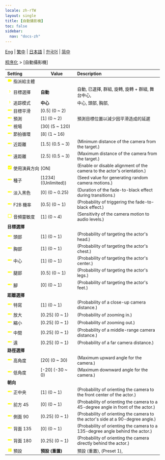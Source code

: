 ```yaml
---
locale: zh-rTW
layout: single
title: [自動攝影機]
toc: false
sidebar:
  nav: "docs-zh"
---
```

[Eng](/dancexr/menu/2025.4/motion/auto_cam) | [繁中](/tw/dancexr/menu/2025.4/motion/auto_cam) | [日本語](/jp/dancexr/menu/2025.4/motion/auto_cam) | [한국어](/kr/dancexr/menu/2025.4/motion/auto_cam) | [简中](/zh/dancexr/menu/2025.4/motion/auto_cam)

[程序化](../menu#程序化) > [自動攝影機]



| Setting | Value | Description |
| :--- | --- | :--- |
|<nobr>![videocam icon](/images/icon/ic_videocam.png) 指派給主體</nobr>|| 
|<nobr>![chevron icon](/images/icon/ic_chevron.png) 目標選擇</nobr>| **自動** | 自動, 已選擇, 群組, 旋轉, 旋轉 + 群組, 舞台中心,  |
|<nobr>![chevron icon](/images/icon/ic_chevron.png) 追踪模式</nobr>| **中心** | 中心, 頭部, 胸部,  |
|<nobr>![slider icon](/images/icon/ic_slider.png) 目標平滑</nobr>| [0.5] (0 ~ 2) | 
|<nobr>![slider icon](/images/icon/ic_slider.png) 預測</nobr>| [1] (0 ~ 2) | 預測目標位置以減少因平滑造成的延遲
|<nobr>![slider icon](/images/icon/ic_slider.png) 視場</nobr>| [30] (5 ~ 120) | 
|<nobr>![slider icon](/images/icon/ic_slider.png) 節拍循環</nobr>| [8] (1 ~ 16) | 
|<nobr>![slider icon](/images/icon/ic_slider.png) 近距離</nobr>| [1.5] (0.5 ~ 3) | (Minimum distance of the camera from the target.)
|<nobr>![slider icon](/images/icon/ic_slider.png) 遠距離</nobr>| [2.5] (0.5 ~ 3) | (Maximum distance of the camera from the target.)
|<nobr>![check_on icon](/images/icon/ic_check_on.png) 使用演員方向</nobr>| [ON] | (Enable or disable alignment of the camera to the actor's orientation.)
|<nobr>![slider icon](/images/icon/ic_slider.png) 種子</nobr>| [1234] ((Unlimited)) | (Seed value for generating random camera motions.)
|<nobr>![slider icon](/images/icon/ic_slider.png) 淡入黑色</nobr>| [0] (0 ~ 0.25) | (Duration of the fade-to-black effect during transitions.)
|<nobr>![slider icon](/images/icon/ic_slider.png) F2B 機率</nobr>| [0.5] (0 ~ 1) | (Probability of triggering the fade-to-black effect.)
|<nobr>![check_off icon](/images/icon/ic_check_off.png) 音頻靈敏度</nobr>| [1] (0 ~ 4) | (Sensitivity of the camera motion to audio levels.)
|<nobr> <b>目標選擇</b></nobr>|| 
|<nobr>![slider icon](/images/icon/ic_slider.png) 頭部</nobr>| [1] (0 ~ 1) | (Probability of targeting the actor's head.)
|<nobr>![slider icon](/images/icon/ic_slider.png) 胸部</nobr>| [1] (0 ~ 1) | (Probability of targeting the actor's chest.)
|<nobr>![slider icon](/images/icon/ic_slider.png) 中心</nobr>| [1] (0 ~ 1) | (Probability of targeting the actor's center.)
|<nobr>![slider icon](/images/icon/ic_slider.png) 腿部</nobr>| [0.5] (0 ~ 1) | (Probability of targeting the actor's legs.)
|<nobr>![slider icon](/images/icon/ic_slider.png) 腳</nobr>| [0] (0 ~ 1) | (Probability of targeting the actor's feet.)
|<nobr> <b>距離選擇</b></nobr>|| 
|<nobr>![slider icon](/images/icon/ic_slider.png) 特寫</nobr>| [1] (0 ~ 1) | (Probability of a close-up camera distance.)
|<nobr>![slider icon](/images/icon/ic_slider.png) 放大</nobr>| [0.25] (0 ~ 1) | (Probability of zooming in.)
|<nobr>![slider icon](/images/icon/ic_slider.png) 縮小</nobr>| [0.25] (0 ~ 1) | (Probability of zooming out.)
|<nobr>![slider icon](/images/icon/ic_slider.png) 中間</nobr>| [0.25] (0 ~ 1) | (Probability of a middle-range camera distance.)
|<nobr>![slider icon](/images/icon/ic_slider.png) 遠</nobr>| [0.25] (0 ~ 1) | (Probability of a far camera distance.)
|<nobr> <b>路徑選擇</b></nobr>|| 
|<nobr>![slider icon](/images/icon/ic_slider.png) 高角度</nobr>| [20] (0 ~ 30) | (Maximum upward angle for the camera.)
|<nobr>![slider icon](/images/icon/ic_slider.png) 低角度</nobr>| [-20] (-30 ~ 0) | (Maximum downward angle for the camera.)
|<nobr> <b>朝向</b></nobr>|| 
|<nobr>![slider icon](/images/icon/ic_slider.png) 正中央</nobr>| [1] (0 ~ 1) | (Probability of orienting the camera to the front center of the actor.)
|<nobr>![slider icon](/images/icon/ic_slider.png) 前方 45</nobr>| [0] (0 ~ 1) | (Probability of orienting the camera to a 45-degree angle in front of the actor.)
|<nobr>![slider icon](/images/icon/ic_slider.png) 側面 90</nobr>| [0.25] (0 ~ 1) | (Probability of orienting the camera to the actor's side at a 90-degree angle.)
|<nobr>![slider icon](/images/icon/ic_slider.png) 背面 135</nobr>| [0] (0 ~ 1) | (Probability of orienting the camera to a 135-degree angle behind the actor.)
|<nobr>![slider icon](/images/icon/ic_slider.png) 背面 180</nobr>| [0.25] (0 ~ 1) | (Probability of orienting the camera directly behind the actor.)
|<nobr>![list icon](/images/icon/ic_list.png) 預設</nobr>| **預設 (重置)** | 預設 (重置), (Preset 1),  |
